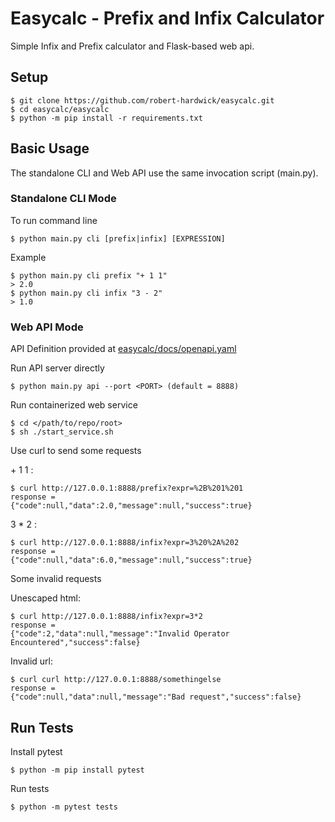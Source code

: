 # Easycalc - Prefix and Infix Calculator

Simple Infix and Prefix calculator and Flask-based web api.

## Setup

    $ git clone https://github.com/robert-hardwick/easycalc.git
    $ cd easycalc/easycalc
    $ python -m pip install -r requirements.txt

## Basic Usage

The standalone CLI and Web API use the same invocation script (main.py).

### Standalone CLI Mode

To run command line

    $ python main.py cli [prefix|infix] [EXPRESSION]

Example

    $ python main.py cli prefix "+ 1 1"
    > 2.0
    $ python main.py cli infix "3 - 2"
    > 1.0

### Web API Mode

API Definition provided at [easycalc/docs/openapi.yaml](docs/openapi.yaml)

Run API server directly

    $ python main.py api --port <PORT> (default = 8888)

Run containerized web service

    $ cd </path/to/repo/root>
    $ sh ./start_service.sh

Use curl to send some requests

\+ 1 1 :

    $ curl http://127.0.0.1:8888/prefix?expr=%2B%201%201
    response =
    {"code":null,"data":2.0,"message":null,"success":true}

3 \* 2 :

    $ curl http://127.0.0.1:8888/infix?expr=3%20%2A%202
    response =
    {"code":null,"data":6.0,"message":null,"success":true}

Some invalid requests

Unescaped html:

    $ curl http://127.0.0.1:8888/infix?expr=3*2
    response =
    {"code":2,"data":null,"message":"Invalid Operator Encountered","success":false}


Invalid url:

    $ curl curl http://127.0.0.1:8888/somethingelse
    response = 
    {"code":null,"data":null,"message":"Bad request","success":false}

## Run Tests

Install pytest

    $ python -m pip install pytest

Run tests

    $ python -m pytest tests